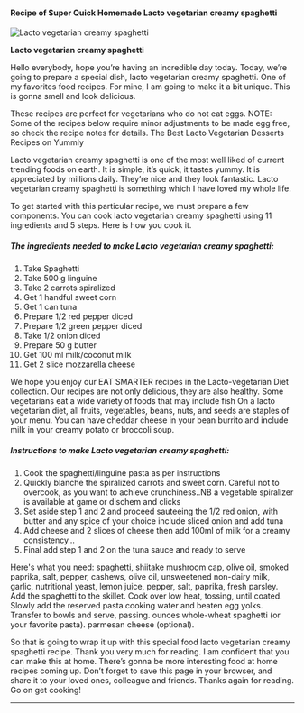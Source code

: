             

#### Recipe of Super Quick Homemade Lacto vegetarian creamy spaghetti

![Lacto vegetarian creamy spaghetti](https://img-global.cpcdn.com/recipes/e2854ac04bc77547/751x532cq70/lacto-vegetarian-creamy-spaghetti-recipe-main-photo.jpg)

**Lacto vegetarian creamy spaghetti**

Hello everybody, hope you’re having an incredible day today. Today, we’re going to prepare a special dish, lacto vegetarian creamy spaghetti. One of my favorites food recipes. For mine, I am going to make it a bit unique. This is gonna smell and look delicious.

These recipes are perfect for vegetarians who do not eat eggs. NOTE: Some of the recipes below require minor adjustments to be made egg free, so check the recipe notes for details. The Best Lacto Vegetarian Desserts Recipes on Yummly

Lacto vegetarian creamy spaghetti is one of the most well liked of current trending foods on earth. It is simple, it’s quick, it tastes yummy. It is appreciated by millions daily. They’re nice and they look fantastic. Lacto vegetarian creamy spaghetti is something which I have loved my whole life.

To get started with this particular recipe, we must prepare a few components. You can cook lacto vegetarian creamy spaghetti using 11 ingredients and 5 steps. Here is how you cook it.

##### The ingredients needed to make Lacto vegetarian creamy spaghetti:

1.  Take Spaghetti
2.  Take 500 g linguine
3.  Take 2 carrots spiralized
4.  Get 1 handful sweet corn
5.  Get 1 can tuna
6.  Prepare 1/2 red pepper diced
7.  Prepare 1/2 green pepper diced
8.  Take 1/2 onion diced
9.  Prepare 50 g butter
10.  Get 100 ml milk/coconut milk
11.  Get 2 slice mozzarella cheese

We hope you enjoy our EAT SMARTER recipes in the Lacto-vegetarian Diet collection. Our recipes are not only delicious, they are also healthy. Some vegetarians eat a wide variety of foods that may include fish On a lacto vegetarian diet, all fruits, vegetables, beans, nuts, and seeds are staples of your menu. You can have cheddar cheese in your bean burrito and include milk in your creamy potato or broccoli soup.

##### Instructions to make Lacto vegetarian creamy spaghetti:

1.  Cook the spaghetti/linguine pasta as per instructions
2.  Quickly blanche the spiralized carrots and sweet corn. Careful not to overcook, as you want to achieve crunchiness..NB a vegetable spiralizer is available at game or dischem and clicks
3.  Set aside step 1 and 2 and proceed sauteeing the 1/2 red onion, with butter and any spice of your choice include sliced onion and add tuna
4.  Add cheese and 2 slices of cheese then add 100ml of milk for a creamy consistency…
5.  Final add step 1 and 2 on the tuna sauce and ready to serve

Here's what you need: spaghetti, shiitake mushroom cap, olive oil, smoked paprika, salt, pepper, cashews, olive oil, unsweetened non-dairy milk, garlic, nutritional yeast, lemon juice, pepper, salt, paprika, fresh parsley. Add the spaghetti to the skillet. Cook over low heat, tossing, until coated. Slowly add the reserved pasta cooking water and beaten egg yolks. Transfer to bowls and serve, passing. ounces whole-wheat spaghetti (or your favorite pasta). parmesan cheese (optional).

So that is going to wrap it up with this special food lacto vegetarian creamy spaghetti recipe. Thank you very much for reading. I am confident that you can make this at home. There’s gonna be more interesting food at home recipes coming up. Don’t forget to save this page in your browser, and share it to your loved ones, colleague and friends. Thanks again for reading. Go on get cooking!

* * *